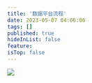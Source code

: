 ```yaml
---
title: '数据平台流程'
date: 2023-05-07 04:06:06
tags: []
published: true
hideInList: false
feature: 
isTop: false
---
```

![](https://www.tuziki.com/post-images/1683403602870.png)